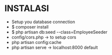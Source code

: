 # INSTALASI
- Setup you database connection 
- $ composer install
- $ php artisan db:seed --class=EmployeeSeeder
- config/cors.php -> to setup cors
- php artisan config:cache
- php artisan serve -> localhost:8000 default
